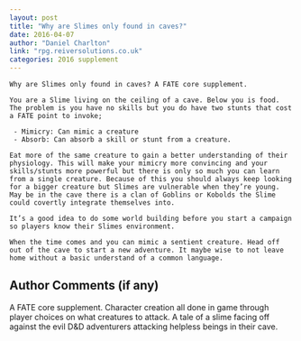 ```yaml
---
layout: post
title: "Why are Slimes only found in caves?"
date: 2016-04-07
author: "Daniel Charlton"
link: "rpg.reiversolutions.co.uk"
categories: 2016 supplement
---
```

```
Why are Slimes only found in caves? A FATE core supplement.

You are a Slime living on the ceiling of a cave. Below you is food. The problem is you have no skills but you do have two stunts that cost a FATE point to invoke;

 - Mimicry: Can mimic a creature
 - Absorb: Can absorb a skill or stunt from a creature.

Eat more of the same creature to gain a better understanding of their physiology. This will make your mimicry more convincing and your skills/stunts more powerful but there is only so much you can learn from a single creature. Because of this you should always keep looking for a bigger creature but Slimes are vulnerable when they’re young. May be in the cave there is a clan of Goblins or Kobolds the Slime could covertly integrate themselves into.

It’s a good idea to do some world building before you start a campaign so players know their Slimes environment.

When the time comes and you can mimic a sentient creature. Head off out of the cave to start a new adventure. It maybe wise to not leave home without a basic understand of a common language.
```
## Author Comments (if any)

A FATE core supplement. Character creation all done in game through player choices on what creatures to attack. A tale of a slime facing off against the evil D&D adventurers attacking helpless beings in their cave.
